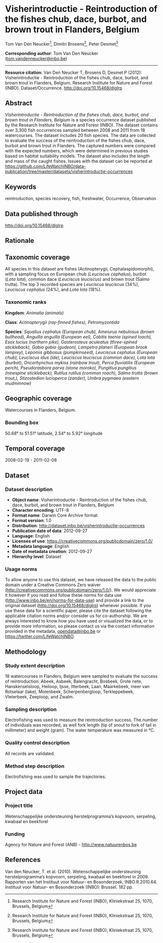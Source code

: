 # Visherintroductie - Reintroduction of the fishes chub, dace, burbot, and brown trout in Flanders, Belgium

Tom Van Den Neucker[^1], Dimitri Brosens[^1], Peter Desmet[^1]

[^1]: Research Institute for Nature and Forest (INBO), Kliniekstraat 25, 1070, Brussels, Belgium

**Corresponding author**: Tom Van Den Neucker (<tom.vandenneucker@inbo.be>)

---

**Resource citation**: Van Den Neucker T, Brosens D, Desmet P (2012): Visherintroductie - Reintroduction of the fishes chub, dace, burbot, and brown trout in Flanders, Belgium. Research Institute for Nature and Forest (INBO). Dataset/Occurrence. <http://doi.org/10.15468/dlglrp>

## Abstract

*Visherintroductie - Reintroduction of the fishes chub, dace, burbot, and brown trout in Flanders, Belgium* is a species occurrence dataset published by the Research Institute for Nature and Forest (INBO). The dataset contains over 3,300 fish occurrences sampled between 2008 and 2011 from 18 watercourses. The dataset includes 20 fish species. The data are collected to evaluate the success of the reintroduction of the fishes chub, dace, burbot and brown trout in Flanders. The captured numbers were compared with the expected numbers, which were determined in previous studies based on habitat suitability models. The dataset also includes the length and mass of the caught fishes. Issues with the dataset can be reported at <https://github.com/LifeWatchINBO/data-publication/tree/master/datasets/visherintroductie-occurrences>

## Keywords

reintroduction, species recovery, fish, freshwater, Occurrence, Observation

## Data published through

<http://doi.org/10.15468/dlglrp>

## Rationale



## Taxonomic coverage

All species in this dataset are fishes (Actinopterygii, Cephalaspidomorphi), with a sampling focus on European chub (*Leuciscus cephalus*), burbot (*Lota lota*), common dace (*Leuciscus leuciscus*) and brown trout (Salmo trutta). The top 3 recorded species are *Leuciscus leuciscus* (34%), *Leuciscus cephalus* (24%), and *Lota lota* (18%).

### Taxonomic ranks

**Kingdom**: *Animalia (animals)*

**Class**: *Actinopterygii (ray-finned fishes), Petromyzontida*

**Species**: *Squalius cephalus (European chub), Ameiurus nebulosus (brown bullhead), Anguilla anguilla (European eel), Cobitis taenia (spined loach), Esox lucius (northern pike), Gasterosteus aculeatus (three-spined stickleback), Gobio gobio (gudeon), Lampetra planeri (European brook lamprey), Lepomis gibbosus (pumpkinseed), Leuciscus cephalus (European chub), Leuciscus idus (ide), Leuciscus leuciscus (common dace), Lota lota (burbot), Oncorhynchus mykiss (rainbow trout), Perca fluviatilis (European perch), Pseudorasbora parva (stone moroko), Pungitius pungitius (ninespine stickleback), Rutilus rutilus (common roach), Salmo trutta (brown trout,), Stizostedion lucioperca (zander), Umbra pygmaea (eastern mudminnow)*

## Geographic coverage

Watercourses in Flanders, Belgium.

### Bounding box

50.68° to 51.51° latitude, 2.54° to 5.92° longitude

## Temporal coverage

2008-02-19 - 2011-02-08

## Dataset

### Dataset description

* **Object name**: Visherintroductie - Reintroduction of the fishes chub, dace, burbot, and brown trout in Flanders, Belgium
* **Character encoding**: UTF-8
* **Format name**: Darwin Core Archive format
* **Format version**: 1.0
* **Distribution**: <http://dataset.inbo.be/visherintroductie-occurrences>
* **Publication date of data**: 2012-09-27
* **Language**: English
* **Licenses of use**: <https://creativecommons.org/publicdomain/zero/1.0/>
* **Metadata language**: English
* **Date of metadata creation**: 2012-09-27
* **Hierarchy level**: Dataset

### Usage norms

To allow anyone to use this dataset, we have released the data to the public domain under a Creative Commons Zero waiver (<http://creativecommons.org/publicdomain/zero/1.0/>). We would appreciate it however if you read and follow these norms for data use (<http://www.inbo.be/en/norms-for-data-use>) and provide a link to the original dataset (<http://doi.org/10.15468/dlglrp>) whenever possible. If you use these data for a scientific paper, please cite the dataset following the applicable citation norms and/or consider us for co-authorship. We are always interested to know how you have used or visualized the data, or to provide more information, so please contact us via the contact information provided in the metadata, <opendata@inbo.be> or <https://twitter.com/LifeWatchINBO>.

## Methodology

### Study extent description

18 watercourses in Flanders, Belgium were sampled to evaluate the success of reintroduction: Abeek, Asbeek, Balengracht, Bosbeek, Grote nete, Hanskenselsloop, Heiloop, Ijsse, Itterbeek, Laan, Maarkebeek, meer van Rotselaar (lake), Molenbeek, Scherpenbergloop, Terkleppebeek, Vleterbeek, Zeeploop, and Zwalm.

### Sampling description

Electrofishing was used to measure the reintroduction success. The number of individuals was recorded, as well fork length (tip of snout to fork of tail in millimeter) and weight (gram). The water temperature was measured in °C.

### Quality control description

All records are validated.

### Method step description

Electrofishing was used to sample the trajectories.

## Project data

### Project title

Wetenschappelijke ondersteuning herstelprogramma’s kopvoorn, serpeling, kwabaal en beekforel

### Funding

Agency for Nature and Forest (ANB) - <http://www.natuurenbos.be>

## References

Van den Neucker, T. et al. (2010). Wetenschappelijke ondersteuning herstelprogramma’s kopvoorn, serpeling, kwabaal en beekforel in 2009. Rapporten van het Instituut voor Natuur- en Bosonderzoek, INBO.R.2010.64. Instituut voor Natuur- en Bosonderzoek (INBO): Brussel. 182 pp.
